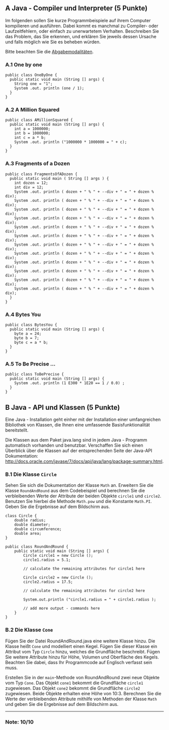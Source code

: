 ## A Java - Compiler und Interpreter (5 Punkte)

Im folgenden sollen Sie kurze Programmbeispiele auf ihrem Computer kompilieren und ausführen.
Dabei kommt es manchmal zu Compiler- oder Laufzeitfehlern, oder einfach zu unerwartetem Verhalten.
Beschreiben Sie das Problem, das Sie erkennen, und erklären Sie jeweils dessen Ursache und falls möglich wie Sie es beheben würden.

Bitte beachten Sie die [Abgabemodalitäten](https://github.com/paddykontschak/KIT/wiki/Abgabemodalit%C3%A4ten).

### A.1 One by one

    public class OneByOne {
      public static void main (String [] args) {
        String one = "1";
        System .out. println (one / 1);
      }
    }

### A.2 A Million Squared

    public class AMillionSquared {
      public static void main (String [] args) {
        int a = 1000000;
        int b = 1000000;
        int c = a * b;
        System .out. println ("1000000 * 1000000 = " + c);
      }
    }

### A.3 Fragments of a Dozen

    public class FragmentsOfADozen {
      public static void main ( String [] args ) {
        int dozen = 12;
        int div = 12;
        System .out. println ( dozen + " % " + --div + " = " + dozen % div);
        System .out. println ( dozen + " % " + --div + " = " + dozen % div);
        System .out. println ( dozen + " % " + --div + " = " + dozen % div);
        System .out. println ( dozen + " % " + --div + " = " + dozen % div);
        System .out. println ( dozen + " % " + --div + " = " + dozen % div);
        System .out. println ( dozen + " % " + --div + " = " + dozen % div);
        System .out. println ( dozen + " % " + --div + " = " + dozen % div);
        System .out. println ( dozen + " % " + --div + " = " + dozen % div);
        System .out. println ( dozen + " % " + --div + " = " + dozen % div);
        System .out. println ( dozen + " % " + --div + " = " + dozen % div);
        System .out. println ( dozen + " % " + --div + " = " + dozen % div);
        System .out. println ( dozen + " % " + --div + " = " + dozen % div);
      }
    }

### A.4 Bytes You
    public class BytesYou {
      public static void main (String [] args) {
        byte a = 24;
        byte b = 7;
        byte c = a * b;
      }
    }

### A.5 To Be Precise ...
    public class ToBePrecise {
      public static void main (String [] args) {
        System .out. println (1 E300 * 1E20 == 1 / 0.0) ;
      }
    }

## B Java - API und Klassen (5 Punkte)

Eine Java - Installation geht einher mit der Installation einer umfangreichen Bibliothek von Klassen, die Ihnen eine umfassende Basisfunktionalität bereitstellt.

Die Klassen aus dem Paket java.lang sind in jedem Java - Programm automatisch vorhanden und benutzbar.
Verschaffen Sie sich einen Überblick über die Klassen auf der entsprechenden Seite der Java-API Dokumentation:
http://docs.oracle.com/javase/7/docs/api/java/lang/package-summary.html.

### B.1 Die Klasse `Circle`

Sehen Sie sich die Dokumentation der Klasse `Math` an.
Erweitern Sie die Klasse `RoundAndRound` aus dem Codebeispiel und berechnen Sie die verbleibenden Werte der Attribute der beiden Objekte `circle1` und `circle2`.
Benutzen Sie hierbei die Methode `Math.pow` und die Konstante `Math.PI`.
Geben Sie die Ergebnisse auf dem Bildschirm aus.

    class Circle {
        double radius;
        double diameter;
        double circumference;
        double area;
    }
    
    public class RoundAndRound {
        public static void main (String [] args) {
            Circle circle1 = new Circle ();
            circle1.radius = 5.1;
            
            // calculate the remaining attributes for circle1 here
            
            Circle circle2 = new Circle ();
            circle2.radius = 17.5;
            
            // calculate the remaining attributes for circle2 here
            
            System.out.println ("circle1.radius = " + circle1.radius );
            
            // add more output - commands here
        }
    }
    
### B.2 Die Klasse `Cone`

Fügen Sie der Datei RoundAndRound.java eine weitere Klasse hinzu.
Die Klasse heißt `Cone` und modelliert einen Kegel.
Fügen Sie dieser Klasse ein Attribut vom Typ `Circle` hinzu, welches die Grundfläche beschreibt.
Fügen Sie weitere Attribute hinzu für Höhe, Volumen und Oberfläche des Kegels.
Beachten Sie dabei, dass Ihr Programmcode auf Englisch verfasst sein muss.

Erstellen Sie in der `main`-Methode von RoundAndRound zwei neue Objekte vom Typ `Cone`.
Das Objekt `cone1` bekommt die Grundfläche `circle1` zugewiesen.
Das Objekt `cone2` bekommt die Grundfläche `circle2` zugewiesen.
Beide Objekte erhalten eine Höhe von 10:3.
Berechnen Sie die Werte der verbleibenden Attribute mithilfe von Methoden der Klasse `Math` und geben Sie die Ergebnisse auf dem Bildschirm aus.

------

### Note: 10/10

